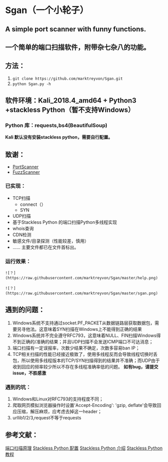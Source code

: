 # Sgan（一个小轮子）

## A simple port scanner with funny functions.

## 一个简单的端口扫描软件，附带杂七杂八的功能。

## 方法：

1. `git clone https://github.com/marktreyvon/Sgan.git` 
2. `python Sgan.py -h`

## 软件环境：Kali_2018.4_amd64 + Python3 +stackless Python（暂不支持Windows）

### Python 库：requests,bs4(BeautifulSoup)

**Kali 默认没有安装stackless python，需要自行配置。**

## 致谢：

- [PortScanner](https://github.com/se55i0n/PortScanner)  
- [FuzzScanner](https://github.com/TideSec/FuzzScanner)

### 已实现：

- TCP扫描
  - connect（）
  - SYN
- UDP扫描
- 基于Stackless Python 的端口扫描Python多线程实现
- whois查询
- CDN检测
- 敏感文件/目录探测（性能较差，慎用）
- ……
主要文件都已在文件首标出。
### 运行效果：
    ![？](https://raw.githubusercontent.com/marktreyvon/Sgan/master/help.png)
    
    ![？](https://raw.githubusercontent.com/marktreyvon/Sgan/master/sgan.png)

## 遇到的问题：
1. Windows系统不支持通过socket.PF_PACKET从数据链路层获取数据包，需要另寻他法。这意味着SYN扫描在Windows上不能得到正确的结果
2. Windows系统并不完全遵守RFC793，这意味着NULL、FIN扫描Windows得不到正确的/准确的结果；并且UDP扫描不会发送ICMP端口不可达消息；
3. 端口扫描有一定误报率，次数少结果不确定，次数多容易ban IP；
4. TCP相关扫描的性能已经接近极致了，使用多线程反而会导致线程切换时丢包，所以使用多线程版本的TCP/SYN扫描得到的结果并不准确；而UDP由于收到回应的频率较少所以不存在多线程准确率低的问题。
**如有bug，请提交issue，不胜感激**

### 遇到的坑：
1. Windows和Linux对RFC793的支持程度不同；
2. 爬取网页模拟浏览器操作时设置'Accept-Encoding': 'gzip, deflate'会导致回应压缩，解压麻烦，应考虑去掉这一header；
3. urllib1/2/3,request不等于requests

## 参考文献：
[端口扫描原理](https://zenoh.iteye.com/blog/1264915)
[Stackless Python 配置](https://blog.csdn.net/BuZaiShaBi/article/details/39237867)
[Stackless Python 介绍](http://lcwangchao.github.io/python/2012/09/10/stackless/)
[Stackless Python 教程](https://www.grant-olson.net/files/why_stackless.html#tasklets)